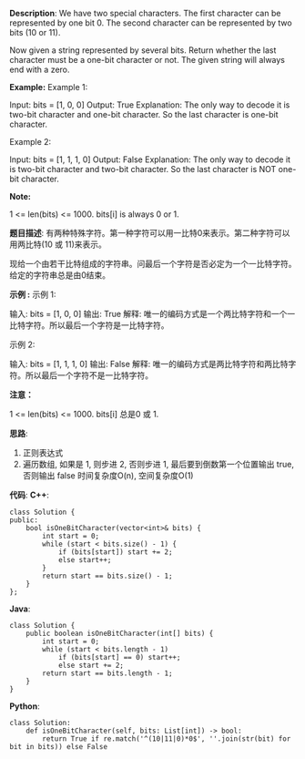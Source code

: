 __Description__:
We have two special characters. The first character can be represented by one bit 0. The second character can be represented by two bits (10 or 11).

Now given a string represented by several bits. Return whether the last character must be a one-bit character or not. The given string will always end with a zero.

__Example:__
Example 1:

Input: 
bits = [1, 0, 0]
Output: True
Explanation: 
The only way to decode it is two-bit character and one-bit character. So the last character is one-bit character.

Example 2:

Input: 
bits = [1, 1, 1, 0]
Output: False
Explanation: 
The only way to decode it is two-bit character and two-bit character. So the last character is NOT one-bit character.

__Note:__

1 <= len(bits) <= 1000.
bits[i] is always 0 or 1.

__题目描述__:
有两种特殊字符。第一种字符可以用一比特0来表示。第二种字符可以用两比特(10 或 11)来表示。

现给一个由若干比特组成的字符串。问最后一个字符是否必定为一个一比特字符。给定的字符串总是由0结束。

__示例 :__
示例 1:

输入: 
bits = [1, 0, 0]
输出: True
解释: 
唯一的编码方式是一个两比特字符和一个一比特字符。所以最后一个字符是一比特字符。

示例 2:

输入: 
bits = [1, 1, 1, 0]
输出: False
解释: 
唯一的编码方式是两比特字符和两比特字符。所以最后一个字符不是一比特字符。

__注意：__

1 <= len(bits) <= 1000.
bits[i] 总是0 或 1.

__思路__:
1. 正则表达式
2. 遍历数组, 如果是 1, 则步进 2, 否则步进 1, 最后要到倒数第一个位置输出 true, 否则输出 false
时间复杂度O(n), 空间复杂度O(1)

__代码__:
__C++__:
```
class Solution {
public:
    bool isOneBitCharacter(vector<int>& bits) {
        int start = 0;
        while (start < bits.size() - 1) {
            if (bits[start]) start += 2;
            else start++;
        }
        return start == bits.size() - 1;
    }
};
```

__Java__:
```
class Solution {
    public boolean isOneBitCharacter(int[] bits) {
        int start = 0;
        while (start < bits.length - 1)
            if (bits[start] == 0) start++;
            else start += 2;
        return start == bits.length - 1;
    }
}
```

__Python__:
```
class Solution:
    def isOneBitCharacter(self, bits: List[int]) -> bool:
        return True if re.match('^(10|11|0)*0$', ''.join(str(bit) for bit in bits)) else False
```